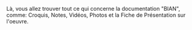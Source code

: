 Là, vous allez trouver tout ce qui concerne la documentation "BIAN", comme: Croquis, Notes, Vidéos, Photos et la Fiche de Présentation sur l'oeuvre.
